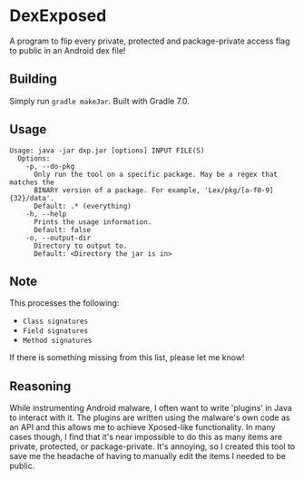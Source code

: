 # DexExposed
A program to flip every private, protected and package-private access flag to public in an Android dex file!

## Building
Simply run `gradle makeJar`. Built with Gradle 7.0.

## Usage
```
Usage: java -jar dxp.jar [options] INPUT FILE(S)
  Options:
    -p, --do-pkg
      Only run the tool on a specific package. May be a regex that matches the
      BINARY version of a package. For example, 'Lex/pkg/[a-f0-9]{32}/data'.
      Default: .* (everything)
    -h, --help
      Prints the usage information.
      Default: false
    -o, --output-dir
      Directory to output to.
      Default: <Directory the jar is in>
```

## Note
This processes the following:
  * `Class signatures`
  * `Field signatures`
  * `Method signatures`

If there is something missing from this list, please let me know!

## Reasoning
While instrumenting Android malware, I often want to write 'plugins' in Java to interact with it. The plugins are written using the malware's own code as an API and this allows me to achieve Xposed-like functionality. In many cases though, I find that it's near impossible to do this as many items are private, protected, or package-private. It's annoying, so I created this tool to save me the headache of having to manually edit the items I needed to be public.
